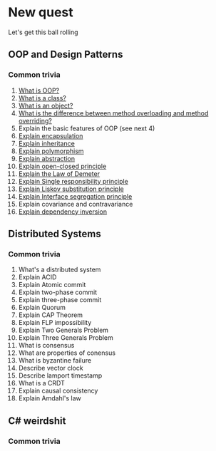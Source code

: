 #   New quest
Let's get this ball rolling

##  OOP and Design Patterns

### Common trivia
1.  [What is OOP?](OOP/basics.md)
2.  [What is a class?](OOP/basics.md)
3.  [What is an object?](OOP/basics.md)
4.  [What is the difference between method overloading and method overriding?](OOP/method_overloading.md)
5.  Explain the basic features of OOP (see next 4)
6.  [Explain encapsulation](OOP/principles.md)
7.  [Explain inheritance](OOP/principles.md)
8.  [Explain polymorphism](OOP/principles.md)
9.  [Explain abstraction](OOP/principles.md)
10. [Explain open-closed principle](OOP/open_closed.md)
11. [Explain the Law of Demeter](OOP/law_of_demeter.md)
12. [Explain Single responsibility principle](OOP/single_responsibility.md)
13. [Explain Liskov substitution principle](OOP/liskov_substitution.md)
14. [Explain Interface segregation principle](OOP/interface_segregation.md)
15. Explain covariance and contravariance
16. [Explain dependency inversion](OOP/dependency_inversion.md)

##  Distributed Systems

### Common trivia
1.  What's a distributed system
2.  Explain ACID
3.  Explain Atomic commit
4.  Explain two-phase commit
5.  Explain three-phase commit
6.  Explain Quorum
7.  Explain CAP Theorem
8.  Explain FLP impossibility
9.  Explain Two Generals Problem
10. Explain Three Generals Problem
11. What is consensus
12. What are properties of conensus
13. What is byzantine failure
14. Describe vector clock
15. Describe lamport timestamp
16. What is a CRDT
17. Explain causal consistency
18. Explain Amdahl's law

##  C# weirdshit

### Common trivia

